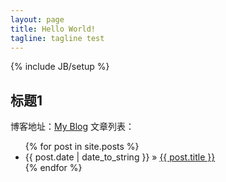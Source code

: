 ```yaml
---
layout: page
title: Hello World!
tagline: tagline test 
---
```

{% include JB/setup %}

## 标题1 

博客地址：[My Blog](http://qinly.guthub.io)
文章列表：

<ul class="posts">
{% for post in site.posts %}
<li><span>{{ post.date | date_to_string }}</span> &raquo; <a href="{{ BASE_PATH }}{{ post.url }}">{{ post.title }}</a></li>
{% endfor %}
</ul>
